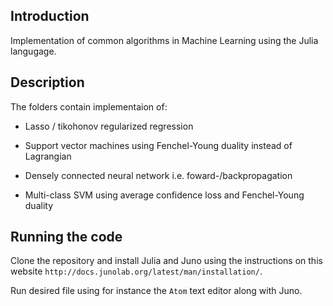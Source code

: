## Introduction 

Implementation of common algorithms in Machine Learning using the Julia langugage. 

## Description 
The folders contain implementaion of: 

* Lasso / tikohonov regularized regression 

* Support vector machines using Fenchel-Young duality instead of Lagrangian 

* Densely connected neural network i.e. foward-/backpropagation 

* Multi-class SVM using average confidence loss and Fenchel-Young duality

## Running the code 

Clone the repository and install Julia and Juno using the instructions on this website `http://docs.junolab.org/latest/man/installation/`. 

Run desired file using for instance the `Atom` text editor along with Juno. 

